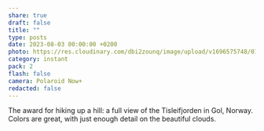 ```yaml
---
share: true
draft: false
title: ""
type: posts
date: 2023-08-03 00:00:00 +0200
photo: https://res.cloudinary.com/dbi2zounq/image/upload/v1696575748/013_jblxft.jpg
category: instant
pack: 2
flash: false
camera: Polaroid Now+
redacted: false
---
```


The award for hiking up a hill: a full view of the Tisleifjorden in Gol, Norway. Colors are great, with just enough detail on the beautiful clouds.